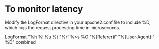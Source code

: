# To monitor latency

Modify the LogFormat directive in your apache2.conf file to include %D, which logs the request processing time in microseconds.

LogFormat "%h %l %u %t \"%r\" %>s %O \"%{Referer}i\" \"%{User-Agent}i\" %D" combined